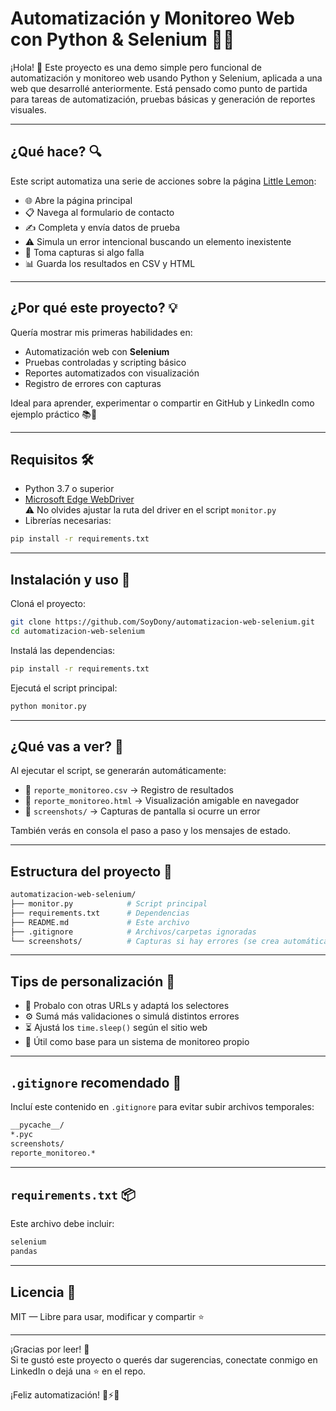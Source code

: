 # Automatización y Monitoreo Web con Python & Selenium 🚀🐍

¡Hola! 👋 Este proyecto es una demo simple pero funcional de automatización y monitoreo web usando Python y Selenium, aplicada a una web que desarrollé anteriormente. Está pensado como punto de partida para tareas de automatización, pruebas básicas y generación de reportes visuales.

---

## ¿Qué hace? 🔍

Este script automatiza una serie de acciones sobre la página [Little Lemon](https://soydony.github.io/Little-Lemon/index.html):

- 🌐 Abre la página principal  
- 📋 Navega al formulario de contacto  
- ✍️ Completa y envía datos de prueba  
- ⚠️ Simula un error intencional buscando un elemento inexistente  
- 📸 Toma capturas si algo falla  
- 📊 Guarda los resultados en CSV y HTML  

---

## ¿Por qué este proyecto? 💡

Quería mostrar mis primeras habilidades en:

- Automatización web con **Selenium**  
- Pruebas controladas y scripting básico  
- Reportes automatizados con visualización  
- Registro de errores con capturas  

Ideal para aprender, experimentar o compartir en GitHub y LinkedIn como ejemplo práctico 📚💼

---

## Requisitos 🛠️

- Python 3.7 o superior  
- [Microsoft Edge WebDriver](https://developer.microsoft.com/en-us/microsoft-edge/tools/webdriver/)  
  ⚠️ No olvides ajustar la ruta del driver en el script `monitor.py`
- Librerías necesarias:

```bash
pip install -r requirements.txt
```

---

## Instalación y uso 🚀

Cloná el proyecto:

```bash
git clone https://github.com/SoyDony/automatizacion-web-selenium.git
cd automatizacion-web-selenium
```

Instalá las dependencias:

```bash
pip install -r requirements.txt
```

Ejecutá el script principal:

```bash
python monitor.py
```

---

## ¿Qué vas a ver? 👀

Al ejecutar el script, se generarán automáticamente:

- 📁 `reporte_monitoreo.csv` → Registro de resultados  
- 📁 `reporte_monitoreo.html` → Visualización amigable en navegador  
- 📁 `screenshots/` → Capturas de pantalla si ocurre un error  

También verás en consola el paso a paso y los mensajes de estado.

---

## Estructura del proyecto 📂

```bash
automatizacion-web-selenium/
├── monitor.py            # Script principal
├── requirements.txt      # Dependencias
├── README.md             # Este archivo
├── .gitignore            # Archivos/carpetas ignoradas
└── screenshots/          # Capturas si hay errores (se crea automáticamente)
```

---

## Tips de personalización 🎨

- 🔁 Probalo con otras URLs y adaptá los selectores  
- ⚙️ Sumá más validaciones o simulá distintos errores  
- ⏳ Ajustá los `time.sleep()` según el sitio web  
- 🧩 Útil como base para un sistema de monitoreo propio  

---

## `.gitignore` recomendado 🧽

Incluí este contenido en `.gitignore` para evitar subir archivos temporales:

```bash
__pycache__/
*.pyc
screenshots/
reporte_monitoreo.*
```

---

## `requirements.txt` 📦

Este archivo debe incluir:

```txt
selenium
pandas
```

---

## Licencia 📄

MIT — Libre para usar, modificar y compartir ⭐

---

¡Gracias por leer! 🙌  
Si te gustó este proyecto o querés dar sugerencias, conectate conmigo en LinkedIn o dejá una ⭐ en el repo.

¡Feliz automatización! 🧪⚡️🐍
